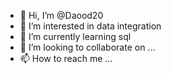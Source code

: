 - 👋 Hi, I’m @Daood20
- 👀 I’m interested in data integration
- 🌱 I’m currently learning sql
- 💞️ I’m looking to collaborate on ...
- 📫 How to reach me ...

<!---
Daood20/Daood20 is a ✨ special ✨ repository because its `README.md` (this file) appears on your GitHub profile.
You can click the Preview link to take a look at your changes.
--->
